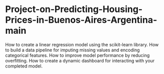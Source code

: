 # Project-on-Predicting-Housing-Prices-in-Buenos-Aires-Argentina-main
How to create a linear regression model using the scikit-learn library.
How to build a data pipeline for imputing missing values and encoding categorical features.
How to improve model performance by reducing overfitting.
How to create a dynamic dashboard for interacting with your completed model.
